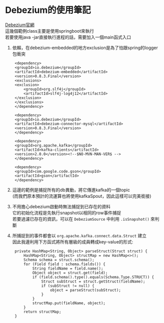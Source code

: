 # Debezium的使用筆記
[Debezium官網](https://debezium.io/)  
這幾個範例class主要是使用springboot來執行  
若要使用java -jar直接執行進程的話，需要加入一個main函式入口  

1. 依賴，在debezium-embedded的地方exclusion是為了怕跟spring的logger包衝突

        <dependency>
        <groupId>io.debezium</groupId>
        <artifactId>debezium-embedded</artifactId>
        <version>0.8.3.Final</version>
        <exclusions>
        <exclusion>
            <groupId>org.slf4j</groupId>
            <artifactId>slf4j-log4j12</artifactId>
        </exclusion>
        </exclusions>
        </dependency>

        <dependency>
        <groupId>io.debezium</groupId>
        <artifactId>debezium-connector-mysql</artifactId>
        <version>0.8.3.Final</version>
        </dependency>

        <dependency>
        <groupId>org.apache.kafka</groupId>
        <artifactId>kafka-clients</artifactId>
        <version>2.0.0</version><!--$NO-MVN-MAN-VER$ -->
        </dependency>

        <dependency>
        <groupId>com.google.code.gson</groupId>
        <artifactId>gson</artifactId>
        </dependency>

2. 這邊的範例是捕捉所有的db異動，將它傳進kafka的一個topic  
(而我們原本預計的流運算也將使用kafkaSpout，因此這樣可以完美銜接)

3. 不用擔心debezium啟動時無法捕捉到已存在的資料  
它的初始化流程是先執行snapshot以相同的row事件捕捉  
若要過濾已存在的資訊，可以在 `DebeziumSource` 中利用 `.isSnapshot()` 來判斷  

4. 所捕捉到的事件都會以 `org.apache.kafka.connect.data.Struct` 建立  
因此我邊利用下方函式將所有層級的成員轉成key-value的形式:

        private HashMap<String, Object> parseStruct(Struct struct) {
            HashMap<String, Object> structMap = new HashMap<>();
            Schema schema = struct.schema();
            for (Field field : schema.fields()) {
                String fieldName = field.name();
                Object object = struct.get(field);
                if (field.schema().type().equals(Schema.Type.STRUCT)) {
                    Struct subStruct = struct.getStruct(fieldName);
                    if (subStruct != null) {
                        object = parseStruct(subStruct);
                    }
                }
                structMap.put(fieldName, object);
            }
            return structMap;
        }
